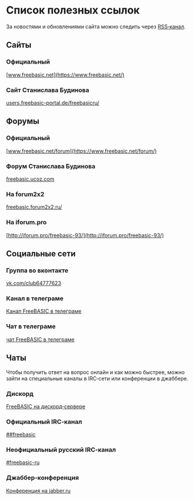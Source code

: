 ﻿# Список полезных ссылок

За новостями и обновлениями сайта можно следить через [RSS‐канал](/rss.rss).


## Сайты

### Официальный

[www.freebasic.net](https://www.freebasic.net/)

### Сайт Станислава Будинова

[users.freebasic-portal.de/freebasicru/](http://users.freebasic-portal.de/freebasicru/)


## Форумы

### Официальный

[www.freebasic.net/forum](https://www.freebasic.net/forum/)

### Форум Станислава Будинова

[freebasic.ucoz.com](http://freebasic.ucoz.com/)

### На forum2x2

[freebasic.forum2x2.ru/](https://freebasic.forum2x2.ru/forum)

### На iforum.pro

[http://iforum.pro/freebasic-93/](http://iforum.pro/freebasic-93/)


## Социальные сети

### Группа во вконтакте

[vk.com/club64777623](https://vk.com/club64777623)

### Канал в телеграме

[Канал FreeBASIC в телеграме](https://t.me/freebasicru)

### Чат в телеграме

[чат FreeBASIC в телеграме](https://t.me/joinchat/AS6-GRCUXS8OgEw3tJnHQg)


## Чаты

Чтобы получить ответ на вопрос онлайн и как можно быстрее, можно зайти на специальные каналы в IRC‐сети или конференции в джаббере.

### Дискорд

[FreeBASIC на дискорд‐сервере](https://discord.gg/286rSdK)

### Официальный IRC‐канал

[##freebasic](irc:chat.freenode.net/#freebasic)

### Неофициальный русский IRC‐канал

[#freebasic-ru](irc:chat.freenode.net/#freebasic-ru)

### Джаббер‐конференция

[Конференция на jabber.ru](xmpp:freebasic@conference.jabber.ru)
